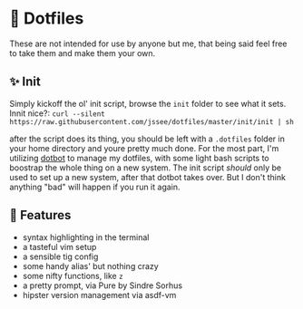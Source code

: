 # 🏡 Dotfiles

These are not intended for use by anyone but me, that being said feel free to
take them and make them your own.

## ✨ Init

Simply kickoff the ol' init script, browse the `init` folder to see what it
sets. Innit nice?: `curl --silent
https://raw.githubusercontent.com/jssee/dotfiles/master/init/init | sh`

after the script does its thing, you should be left with a `.dotfiles` folder in
your home directory and youre pretty much done. For the most part, I'm utilizing
[dotbot](https://github.com/anishathalye/dotbot) to manage my dotfiles, with
some light bash scripts to boostrap the whole thing on a new system. The init
script _should_ only be used to set up a new system, after that dotbot takes
over. But I don't think anything "bad" will happen if you run it again.

## 💅 Features

* syntax highlighting in the terminal
* a tasteful vim setup
* a sensible tig config
* some handy alias' but nothing crazy
* some nifty functions, like `z`
* a pretty prompt, via Pure by Sindre Sorhus
* hipster version management via asdf-vm
